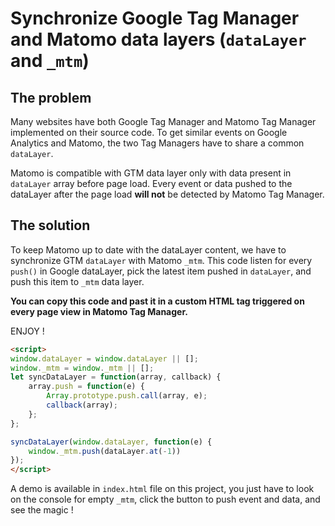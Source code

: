 ﻿# Synchronize Google Tag Manager and Matomo data layers (```dataLayer``` and ```_mtm```)

## The problem
Many websites have both Google Tag Manager and Matomo Tag Manager implemented on their source code.
To get similar events on Google Analytics and Matomo, the two Tag Managers have to share a common ```dataLayer```.

Matomo is compatible with GTM data layer only with data present in ```dataLayer``` array before page load.
Every event or data pushed to the dataLayer after the page load **will not** be detected by Matomo Tag Manager.


## The solution
To keep Matomo up to date with the dataLayer content, we have to synchronize GTM ```dataLayer``` with Matomo ```_mtm```.
This code listen for every ```push()``` in Google dataLayer, pick the latest item pushed in ```dataLayer```, and push this item to ```_mtm``` data layer.

**You can copy this code and past it in a custom HTML tag triggered on every page view in Matomo Tag Manager.**

ENJOY !

```html
<script>
window.dataLayer = window.dataLayer || [];
window._mtm = window._mtm || [];
let syncDataLayer = function(array, callback) {
    array.push = function(e) {
        Array.prototype.push.call(array, e);
        callback(array);
    };
};

syncDataLayer(window.dataLayer, function(e) {
    window._mtm.push(dataLayer.at(-1))
});
</script>
```

A demo is available in ```index.html``` file on this project, you just have to look on the console for empty ```_mtm```, click the button to push event and data, and see the magic !

<!--
## Optional : Completely remove Google Tag Manager
In some cases, you want to keep the dataLayer but completely remove the Google Tag Manager tracking code. You can remove the code, but you must keep the initialization of ```dataLayer```.

Replace the Google Tag Manager code with this simple initialization code.

```html
<script>
 // Initialize GTM dataLayer to keep dataLayer working 
 window.dataLayer = window.dataLayer || [];
</script>
```
-->

